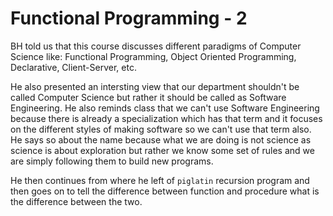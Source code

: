 # Functional Programming - 2

BH told us that this course discusses different paradigms of Computer Science like: Functional Programming, Object Oriented Programming, Declarative, Client-Server, etc.

He also presented an intersting view that our department shouldn't be called Computer Science but rather it should be called as Software Engineering.
He also reminds class that we can't use Software Engineering because
there is already a specialization which has that term
and it focuses on the different styles of making software so we can't use that term also.
He says so about the name because what we are doing is not science as science is about exploration but rather we know 
some set of rules and we are simply following them to 
build new programs.


He then continues from where he left of `piglatin` recursion program and then goes on to tell the difference between function and procedure what is the difference between the two.
